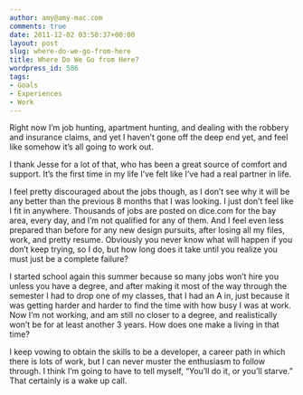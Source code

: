 ```yaml
---
author: amy@amy-mac.com
comments: true
date: 2011-12-02 03:50:37+00:00
layout: post
slug: where-do-we-go-from-here
title: Where Do We Go from Here?
wordpress_id: 586
tags:
- Goals
- Experiences
- Work
---
```


Right now I’m job hunting, apartment hunting, and dealing with the robbery and insurance claims, and yet I haven’t gone off the deep end yet, and feel like somehow it’s all going to work out.

I thank Jesse for a lot of that, who has been a great source of comfort and support. It’s the first time in my life I’ve felt like I’ve had a real partner in life.

I feel pretty discouraged about the jobs though, as I don’t see why it will be any better than the previous 8 months that I was looking. I just don’t feel like I fit in anywhere. Thousands of jobs are posted on dice.com for the bay area, every day, and I’m not qualified for any of them. And I feel even less prepared than before for any new design pursuits, after losing all my files, work, and pretty resume. Obviously you never know what will happen if you don’t keep trying, so I do, but how long does it take until you realize you must just be a complete failure?

I started school again this summer because so many jobs won’t hire you unless you have a degree, and after making it most of the way through the semester I had to drop one of my classes, that I had an A in, just because it was getting harder and harder to find the time with how busy I was at work. Now I’m not working, and am still no closer to a degree, and realistically won’t be for at least another 3 years. How does one make a living in that time?

I keep vowing to obtain the skills to be a developer, a career path in which there is lots of work, but I can never muster the enthusiasm to follow through. I think I’m going to have to tell myself, “You’ll do it, or you’ll starve.” That certainly is a wake up call.
